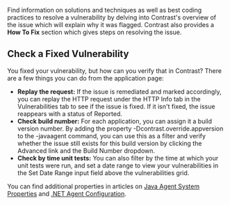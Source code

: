 <!--
title: "How to Fix Vulnerabilities"
description: "Overview of remediating vulnerabilities"
tags: "user remediate vulnerability quick start guide fix"
-->

Find information on solutions and techniques as well as best coding practices to resolve a vulnerability by delving into Contrast's overview of the issue which will explain why it was flagged. Contrast also provides a **How To Fix** section which gives steps on resolving the issue.

## Check a Fixed Vulnerability
You fixed your vulnerability, but how can you verify that in Contrast? There are a few things you can do from the application page:

* **Replay the request:** If the issue is remediated and marked accordingly, you can replay the HTTP request under the HTTP Info tab in the Vulnerabilities tab to see if the issue is fixed. If it isn't fixed, the issue reappears with a status of Reported.
* **Check build number:** For each application, you can assign it a build version number. By adding the property -Dcontrast.override.appversion to the -javaagent command, you can use this as a filter and verify whether the issue still exists for this build version by clicking the Advanced link and the Build Number dropdown.
* **Check by time unit tests:** You can also filter by the time at which your unit tests were run, and set a date range to view your vulnerabilities in the Set Date Range input field above the vulnerabilities grid.

You can find additional properties in articles on [Java Agent System Properties](installation-javaconfig.html#system) and [.NET Agent Configuration](installation-netconfig.html#config). 